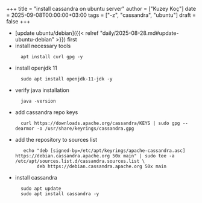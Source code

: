 +++
title = "install cassandra on ubuntu server"
author = ["Kuzey Koç"]
date = 2025-09-08T00:00:00+03:00
tags = ["-z", "cassandra", "ubuntu"]
draft = false
+++

-   [update ubuntu/debian]({{< relref "daily/2025-08-28.md#update-ubuntu-debian" >}}) first
-   install necessary tools
    ```shell
      apt install curl gpg -y
    ```
-   install openjdk 11
    ```shell
      sudo apt install openjdk-11-jdk -y
    ```
-   verify java installation
    ```shell
      java -version
    ```
-   add cassandra repo keys
    ```shell
      curl https://downloads.apache.org/cassandra/KEYS | sudo gpg --dearmor -o /usr/share/keyrings/cassandra.gpg
    ```
-   add the repository to sources list
    ```shell
       echo "deb [signed-by=/etc/apt/keyrings/apache-cassandra.asc] https://debian.cassandra.apache.org 50x main" | sudo tee -a /etc/apt/sources.list.d/cassandra.sources.list \
            deb https://debian.cassandra.apache.org 50x main
    ```
-   install cassandra
    ```shell
      sudo apt update
      sudo apt install cassandra -y
    ```
